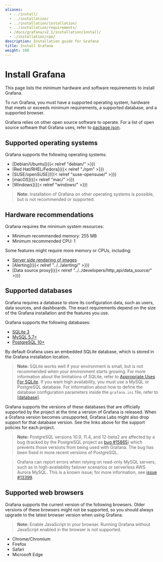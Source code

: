```yaml
---
aliases:
  - ../install/
  - ../installation/
  - ../installation/installation/
  - ../installation/requirements/
  - /docs/grafana/v2.1/installation/install/
  - ./installation/rpm/
description: Installation guide for Grafana
title: Install Grafana
weight: 100
---
```


# Install Grafana

This page lists the minimum hardware and software requirements to install Grafana.

To run Grafana, you must have a supported operating system, hardware that meets or exceeds minimum requirements, a supported database, and a supported browser.

Grafana relies on other open source software to operate. For a list of open source software that Grafana uses, refer to [package.json](https://github.com/grafana/grafana/blob/main/package.json).

## Supported operating systems

Grafana supports the following operating systems:

- [Debian/Ubuntu]({{< relref "debian/" >}})
- [Red Hat/RHEL/Fedora]({{< relref "./rpm" >}})
- [SUSE/openSUSE]({{< relref "suse-opensuse/" >}})
- [macOS]({{< relref "mac/" >}})
- [Windows]({{< relref "windows/" >}})

> **Note:** Installation of Grafana on other operating systems is possible, but is not recommended or supported.

## Hardware recommendations

Grafana requires the minimum system resources:

- Minimum recommended memory: 255 MB
- Minimum recommended CPU: 1

Some features might require more memory or CPUs, including:

- [Server side rendering of images](https://grafana.com/grafana/plugins/grafana-image-renderer#requirements)
- [Alerting]({{< relref "../../alerting/" >}})
- [Data source proxy]({{< relref "../../developers/http_api/data_source/" >}})

## Supported databases

Grafana requires a database to store its configuration data, such as users, data sources, and dashboards. The exact requirements depend on the size of the Grafana installation and the features you use.

Grafana supports the following databases:

- [SQLite 3](https://www.sqlite.org/index.html)
- [MySQL 5.7+](https://www.mysql.com/support/supportedplatforms/database.html)
- [PostgreSQL 10+](https://www.postgresql.org/support/versioning/)

By default Grafana uses an embedded SQLite database, which is stored in the Grafana installation location.

> **Note:** SQLite works well if your environment is small, but is not recommended when your environment starts growing. For more information about the limitations of SQLite, refer to [Appropriate Uses For SQLite](https://www.sqlite.org/whentouse.html). If you want high availability, you must use a MySQL or PostgreSQL database. For information about how to define the database configuration parameters inside the `grafana.ini` file, refer to [[database]](https://grafana.com/docs/grafana/latest/setup-grafana/configure-grafana/#database).

Grafana supports the versions of these databases that are officially supported by the project at the time a version of Grafana is released. When a Grafana version becomes unsupported, Grafana Labs might also drop support for that database version. See the links above for the support policies for each project.

> **Note:** PostgreSQL versions 10.9, 11.4, and 12-beta2 are affected by a bug (tracked by the PostgreSQL project as [bug #15865](https://www.postgresql.org/message-id/flat/15865-17940eacc8f8b081%40postgresql.org)) which prevents those versions from being used with Grafana. The bug has been fixed in more recent versions of PostgreSQL.

> Grafana can report errors when relying on read-only MySQL servers, such as in high-availability failover scenarios or serverless AWS Aurora MySQL. This is a known issue; for more information, see [issue #13399](https://github.com/grafana/grafana/issues/13399).

## Supported web browsers

Grafana supports the current version of the following browsers. Older versions of these browsers might not be supported, so you should always upgrade to the latest browser version when using Grafana.

> **Note:** Enable JavaScript in your browser. Running Grafana without JavaScript enabled in the browser is not supported.

- Chrome/Chromium
- Firefox
- Safari
- Microsoft Edge
